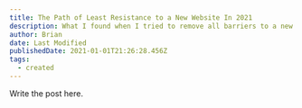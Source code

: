 ```yaml
---
title: The Path of Least Resistance to a New Website In 2021
description: What I found when I tried to remove all barriers to a new website in 2021. Touched
author: Brian
date: Last Modified
publishedDate: 2021-01-01T21:26:28.456Z
tags:
  - created
---
```


Write the post here.